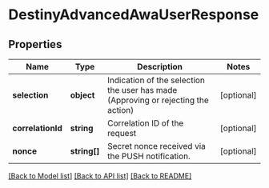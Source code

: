 # DestinyAdvancedAwaUserResponse

## Properties
Name | Type | Description | Notes
------------ | ------------- | ------------- | -------------
**selection** | **object** | Indication of the selection the user has made (Approving or rejecting the action) | [optional] 
**correlationId** | **string** | Correlation ID of the request | [optional] 
**nonce** | **string[]** | Secret nonce received via the PUSH notification. | [optional] 

[[Back to Model list]](../README.md#documentation-for-models) [[Back to API list]](../README.md#documentation-for-api-endpoints) [[Back to README]](../README.md)


